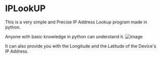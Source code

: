 # IPLookUP
This is a very simple and Precise IP Address Lookup program made in python.

Anyone with basic knowledge in python can understand it.
![image](https://user-images.githubusercontent.com/62788658/224329649-84db6a0a-c0fe-4fa1-98e6-f4db44ceb1a4.png)

It can also provide you with the Longitude and the Latitude of the Device's IP Address.
